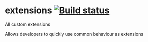 # extensions [![Build status](https://ci.appveyor.com/api/projects/status/qyttgsf1623ax8mi?svg=true)](https://ci.appveyor.com/project/ruskindantra/extensions)
All custom extensions

Allows developers to quickly use common behaviour as extensions
